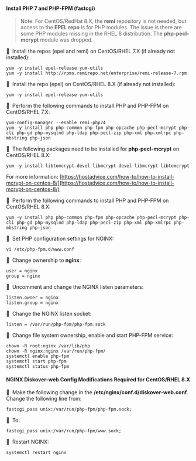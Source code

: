 #### Install PHP 7 and PHP-FPM (fastcgi)

>Note: For CentOS/RedHat 8.X, the **remi** repository is not needed, but access to the **EPEL repo** is for PHP modules. The issue is there are some PHP modules missing in the RHEL 8 distribution. The **php-pecl-mcrypt** module was dropped.

🔴 &nbsp;Install the repos (epel and remi) on CentOS/RHEL 7.X (if already not installed):
```
yum -y install epel-release yum-utils
yum -y install http://rpms.remirepo.net/enterprise/remi-release-7.rpm
```

🔴 &nbsp;Install the repo (epel) on CentOS/RHEL 8.X (if already not installed):
```
yum -y install epel-release yum-utils
```

🔴 &nbsp;Perform the following commands to install PHP and PHP-FPM on CentOS/RHEL 7.X:
```
yum-config-manager --enable remi-php74
yum -y install php php-common php-fpm php-opcache php-pecl-mcrypt php-cli php-gd php-mysqlnd php-ldap php-pecl-zip php-xml php-xmlrpc php-mbstring php-json
```

🔴 &nbsp;The following packages need to be installed for **php-pecl-mcrypt** on CentOS/RHEL 8.X:
```
yum -y install libtomcrypt-devel libmcrypt-devel libmcrypt libtomcrypt
```
For more information: [https://hostadvice.com/how-to/how-to-install-mcrypt-on-centos-8/](https://hostadvice.com/how-to/how-to-install-mcrypt-on-centos-8/)

🔴 &nbsp;Perform the following commands to install PHP and PHP-FPM on CentOS/RHEL 8.X:
```
yum -y install php php-common php-fpm php-opcache php-pecl-mcrypt php-cli php-gd php-mysqlnd php-ldap php-pecl-zip php-xml php-xmlrpc php-mbstring php-json
```

🔴 &nbsp;Set PHP configuration settings for NGINX:
```
vi /etc/php-fpm.d/www.conf
```

🔴 &nbsp;Change ownership to **nginx**:
```
user = nginx
group = nginx
```

🔴 &nbsp;Uncomment and change the NGINX listen parameters:
```
listen.owner = nginx
listen.group = nginx
```

🔴 &nbsp;Change the  NGINX listen socket:
```
listen = /var/run/php-fpm/php-fpm.sock
```

🔴 &nbsp;Change file system ownership, enable and start PHP-FPM service:
```
chown -R root:nginx /var/lib/php
chown -R nginx:nginx /var/run/php-fpm/
systemctl enable php-fpm
systemctl start php-fpm
systemctl status php-fpm
```

#### NGINX Diskover-web Config Modifications Required for CentOS/RHEL 8.X

🔴 &nbsp;Make the following change in the **/etc/nginx/conf.d/diskover-web.conf**. Change the following line from:
```
fastcgi_pass unix:/var/run/php-fpm/php-fpm.sock;
```

🔴 &nbsp;To:
```
fastcgi_pass unix:/var/run/php-fpm/www.sock;
```

🔴 &nbsp;Restart NGINX:
```
systemctl restart nginx
```

